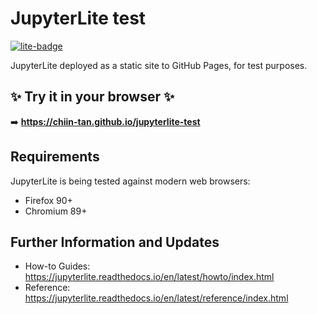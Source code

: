 # JupyterLite test

[![lite-badge](https://jupyterlite.rtfd.io/en/latest/_static/badge.svg)](https://chiin-tan.github.io/jupyterlite-test)

JupyterLite deployed as a static site to GitHub Pages, for test purposes.

## ✨ Try it in your browser ✨

➡️ **https://chiin-tan.github.io/jupyterlite-test**

## Requirements

JupyterLite is being tested against modern web browsers:

- Firefox 90+
- Chromium 89+

## Further Information and Updates

- How-to Guides: https://jupyterlite.readthedocs.io/en/latest/howto/index.html
- Reference: https://jupyterlite.readthedocs.io/en/latest/reference/index.html
